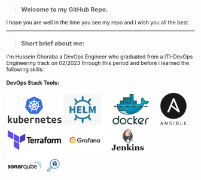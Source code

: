 > ### Welcome to my GitHub Repo.

I hope you are well in the time you see my repo and i wish you all the best.
______________________________________________________

> ### Short brief about me:

I'm Hussein Ghoraba a DevOps Engineer who graduated from a ITI-DevOps Engineering track on 02/2023 through this period and before i learned the following skills:

#### DevOps Stack Tools:

<img src="icons/kubernetes.png" width=150>  <img src="icons/helm.png" width=100>    <img src="icons/docker.png" width=150>  <img src="icons/ansible.png" width=70>  <img src="icons/terraform.png" width=150>   <img src="icons/grafana.png" width=112>     <img src="icons/jenkins.png" width=110>     <img src="icons/sonarqube.png" width=150> 
